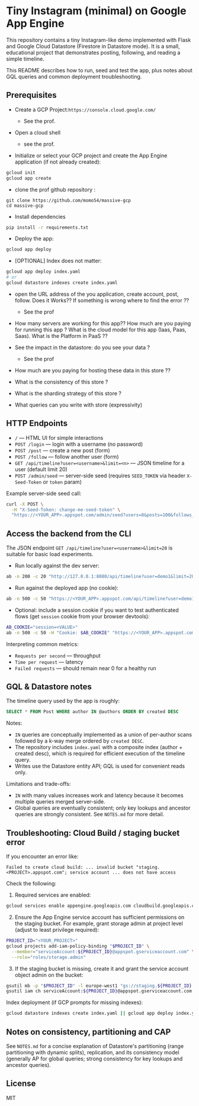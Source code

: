 # Tiny Instagram (minimal) on Google App Engine

This repository contains a tiny Instagram-like demo implemented with Flask and Google Cloud Datastore (Firestore in Datastore mode). It is a small, educational project that demonstrates posting, following, and reading a simple timeline.

This README describes how to run, seed and test the app, plus notes about GQL queries and common deployment troubleshooting.

## Prerequisites
- Create a GCP Project:`https://console.cloud.google.com/`
  - See the prof.

- Open a cloud shell 
  - see the prof.

* Initialize or select your GCP project and create the App Engine application (if not already created):

```sh
gcloud init
gcloud app create
```

- clone the prof github repository : 
```
git clone https://github.com/momo54/massive-gcp
cd massive-gcp
```

* Install dependencies
```sh
pip install -r requirements.txt
```

* Deploy the app:

```sh
gcloud app deploy
```

* [OPTIONAL] Index does not matter:

```sh
gcloud app deploy index.yaml
# or
gcloud datastore indexes create index.yaml
```

* open the URL address of the you application, create account, post, follow. Does it Works?? If something is wrong where to find the error ?? 
  * See the prof


* How many servers are working for this app?? How much are you paying for running this app ? What is the cloud model for this app (Iaas, Paas, Saas). What is the Platform in PaaS ??

* See the impact in the datastore: do you see your data ?
  * See the prof

* How much are you paying for hosting these data in this store ?? 
* What is the consistency of this store ?
* What is the sharding strategy of this store ?
* What queries can you write with store (expressivity)

## HTTP Endpoints

- `/` — HTML UI for simple interactions
- `POST /login` — login with a username (no password)
- `POST /post` — create a new post (form)
- `POST /follow` — follow another user (form)
- `GET /api/timeline?user=<username>&limit=<n>` — JSON timeline for a user (default limit 20)
- `POST /admin/seed` — server-side seed (requires `SEED_TOKEN` via header `X-Seed-Token` or `token` param)

Example server-side seed call:

```sh
curl -X POST \
  -H "X-Seed-Token: change-me-seed-token" \
  "https://<YOUR_APP>.appspot.com/admin/seed?users=8&posts=100&follows_min=1&follows_max=4&prefix=load"
```

## Access the backend from the CLI

The JSON endpoint `GET /api/timeline?user=<username>&limit=20` is suitable for basic load experiments.

- Run locally against the dev server:

```sh
ab -n 200 -c 20 "http://127.0.0.1:8080/api/timeline?user=demo1&limit=20"
```

- Run against the deployed app (no cookie):

```sh
ab -n 500 -c 50 "https://<YOUR_APP>.appspot.com/api/timeline?user=demo1&limit=20"
```

- Optional: include a session cookie if you want to test authenticated flows (get `session` cookie from your browser devtools):

```sh
AB_COOKIE="session=<VALUE>"
ab -n 500 -c 50 -H "Cookie: $AB_COOKIE" "https://<YOUR_APP>.appspot.com/api/timeline?limit=20"
```

Interpreting common metrics:
- `Requests per second` — throughput
- `Time per request` — latency
- `Failed requests` — should remain near 0 for a healthy run

## GQL & Datastore notes

The timeline query used by the app is roughly:

```sql
SELECT * FROM Post WHERE author IN @authors ORDER BY created DESC
```

Notes:
- `IN` queries are conceptually implemented as a union of per-author scans followed by a k-way merge ordered by `created DESC`.
- The repository includes `index.yaml` with a composite index (author + created desc), which is required for efficient execution of the timeline query.
- Writes use the Datastore entity API; GQL is used for convenient reads only.

Limitations and trade-offs:
- `IN` with many values increases work and latency because it becomes multiple queries merged server-side.
- Global queries are eventually consistent; only key lookups and ancestor queries are strongly consistent. See `NOTES.md` for more detail.

## Troubleshooting: Cloud Build / staging bucket error

If you encounter an error like:

```
Failed to create cloud build: ... invalid bucket "staging.<PROJECT>.appspot.com"; service account ... does not have access
```

Check the following:

1. Required services are enabled:

```sh
gcloud services enable appengine.googleapis.com cloudbuild.googleapis.com iam.googleapis.com storage.googleapis.com
```

2. Ensure the App Engine service account has sufficient permissions on the staging bucket. For example, grant storage admin at project level (adjust to least privilege required):

```sh
PROJECT_ID="<YOUR_PROJECT>"
gcloud projects add-iam-policy-binding "$PROJECT_ID" \
  --member="serviceAccount:${PROJECT_ID}@appspot.gserviceaccount.com" \
  --role="roles/storage.admin"
```

3. If the staging bucket is missing, create it and grant the service account object admin on the bucket:

```sh
gsutil mb -p "$PROJECT_ID" -l europe-west1 "gs://staging.${PROJECT_ID}.appspot.com"
gsutil iam ch serviceAccount:${PROJECT_ID}@appspot.gserviceaccount.com:objectAdmin "gs://staging.${PROJECT_ID}.appspot.com"
```

Index deployment (if GCP prompts for missing indexes):

```sh
gcloud datastore indexes create index.yaml || gcloud app deploy index.yaml
```

## Notes on consistency, partitioning and CAP
See `NOTES.md` for a concise explanation of Datastore's partitioning (range partitioning with dynamic splits), replication, and its consistency model (generally AP for global queries; strong consistency for key lookups and ancestor queries).

## License
MIT

```
